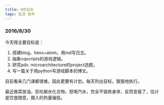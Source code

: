```yaml
---
title: 9月日志
tags: 生活 技术
---
```


### 2016/8/30
今天得主要目标是：
1. 搭建blog，hexo+atom，用md写日志。
2. 抽象cqscripts的游戏逻辑。
3. 研究adv. microarchitecture的project选题。
4. 写一篇关于用python写游戏脚本的博文。

目前看来几门课都很难，因此更要有计划，每天列出目标，狠狠地执行。

最近做菜放油，狂吃碳水化合物，怒喝汽水，完全不锻炼身体，反而变瘦了，估计是饮食随意，摄入的热量偏低。
